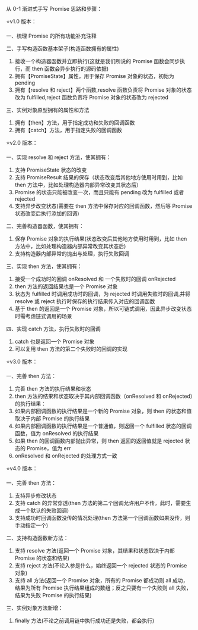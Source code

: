 从 0-1 渐进式手写 Promise 思路和步骤：

⭐️v1.0 版本：

一、梳理 Promise 的所有功能补充注释

二、手写构造函数基本架子(构造函数拥有的属性)

1. 接收一个构造器函数并立即执行(这就是我们所说的 Promise 函数会同步执行，而 then 函数会异步执行的源码依据)
2. 拥有【PromiseState】属性，用于保存 Promise 对象的状态，初始为 pending
3. 拥有【resolve 和 reject】两个函数,resolve 函数负责将 Promise 对象的状态改为 fulfilled,reject 函数负责将 Promise 对象的状态改为 rejected

三、实例对象原型拥有的属性和方法

1. 拥有【then】方法，用于指定成功和失败的回调函数
2. 拥有【catch】方法，用于指定失败的回调函数

⭐️v2.0 版本：

一、实现 resolve 和 reject 方法，使其拥有：

1. 支持 PromiseState 状态的改变
2. 支持 PromiseResult 结果的保存（状态改变后其他地方使用时用到，比如 then 方法中，比如处理构造器内部异常改变其状态后）
3. Promise 的状态只能被改变一次，而且只能有 pending 改为 fulfilled 或者 rejected
4. 支持异步改变状态(需要在 then 方法中保存对应的回调函数，然后等 Promise 状态改变后执行添加的回调)

二、完善构造器函数，使其拥有：

1. 保存 Promise 对象的执行结果(状态改变后其他地方使用时用到，比如 then 方法中，比如处理构造器内部异常改变其状态后)
2. 支持构造器内部异常的抛出与处理，执行失败回调

三、实现 then 方法，使其拥有：

1. 接受一个成功时的回调 onResolved 和 一个失败时的回调 onRejected
2. then 方法的返回结果也是一个 Promise 对象
3. 状态为 fulfilled 时调用成功时的回调，为 rejected 时调用失败时的回调,并将 resolve 或 reject 执行时保存的执行结果传入对应的回调函数
4. 基于 then 的返回是一个 Promise 对象，所以可链式调用，因此异步改变状态时需考虑链式调用的场景

四、实现 catch 方法，执行失败时的回调

1. catch 也是返回一个 Promise 对象
2. 可以复用 then 方法的第二个失败时的回调的实现

⭐️v3.0 版本：

一、完善 then 方法：

1. 完善 then 方法的执行结果和状态
2. then 方法的结果和状态取决于其内部回调函数（onResolved 和 onRejected）的执行结果：
3. 如果内部回调函数的执行结果是一个新的 Promise 对象，则 then 的状态和值取决于内部 Promise 的执行结果
4. 如果内部回调函数的执行结果是一个普通值，则返回一个 fulfilled 状态的回调函数，值为 onResolved 的执行结果
5. 如果 then 的回调函数内部抛出异常，则 then 返回的返回值就是 rejected 状态的 Promise，值为 err
6. onResolved 和 onRejected 的处理方式一致

⭐️v4.0 版本：

一、完善 then 方法：

1. 支持异步修改状态
2. 支持 catch 的异常穿透(then 方法的第二个回调允许用户不传，此时，需要生成一个默认的失败回调)
3. 支持成功时回调函数没传的情况处理(then 方法第一个回调函数如果没传，则手动指定一个)

二、支持构造函数新方法：

1. 支持 resolve 方法(返回一个 Promise 对象，其结果和状态取决于内部 Promise 的状态和结果)
2. 支持 reject 方法(不论入参是什么，始终返回一个 rejected 状态的 Promise 对象)
3. 支持 all 方法(返回一个 Promise 对象，所有的 Promise 都成功则 all 成功，结果为所有 Promise 执行结果组成的数组；反之只要有一个失败则 all 失败，结果为失败 Promise 的执行结果)

三、实例对象方法新增：

1. finally 方法(不论之前调用链中执行成功还是失败，都会执行)
